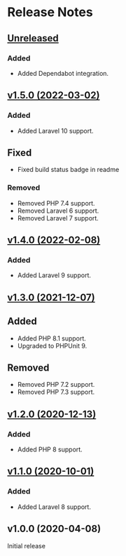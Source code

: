 # Release Notes

## [Unreleased](https://github.com/markwalet/laravel-packagist/compare/v1.5.0...master)

### Added
- Added Dependabot integration.

## [v1.5.0 (2022-03-02)](https://github.com/markwalet/laravel-packagist/compare/v1.4.0...v1.5.0)

### Added
- Added Laravel 10 support.

## Fixed
- Fixed build status badge in readme

### Removed
- Removed PHP 7.4 support.
- Removed Laravel 6 support.
- Removed Laravel 7 support.

## [v1.4.0 (2022-02-08)](https://github.com/markwalet/laravel-packagist/compare/v1.3.0...v1.4.0)

### Added
- Added Laravel 9 support.

## [v1.3.0 (2021-12-07)](https://github.com/markwalet/laravel-packagist/compare/v1.2.0...v1.3.0)

## Added
- Added PHP 8.1 support.
- Upgraded to PHPUnit 9.

## Removed
- Removed PHP 7.2 support.
- Removed PHP 7.3 support.

## [v1.2.0 (2020-12-13)](https://github.com/markwalet/laravel-packagist/compare/v1.1.0...v1.2.0)

### Added 
- Added PHP 8 support.

## [v1.1.0 (2020-10-01)](https://github.com/markwalet/laravel-packagist/compare/v1.0.0...v1.1.0)

### Added
- Added Laravel 8 support.

## v1.0.0 (2020-04-08)

Initial release
